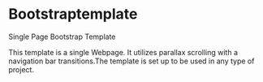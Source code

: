 # Bootstraptemplate
Single Page Bootstrap Template

This template is a single Webpage. It utilizes parallax scrolling with a navigation bar transitions.The template is set up to be used in any type of project.





